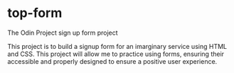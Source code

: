 # top-form

The Odin Project sign up form project

This project is to build a signup form for an imarginary service using HTML and CSS.
This project will allow me to practice using forms, ensuring their accessible and
properly designed to ensure a positive user experience.
